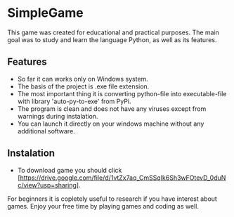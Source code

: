 # SimpleGame

This game was created for educational and practical purposes.
The main goal was to study and learn the language Python, as well as its features.

## Features

- So far it can works only on Windows system. 
- The basis of the project is .exe file extension.
- The most important thing it is converting python-file into executable-file with library 'auto-py-to-exe' from PyPi.
- The program is clean and does not have any viruses except from warnings during instalation.
- You can launch it directly on your windows machine without any additional software.

## Instalation

- To download game you should click [https://drive.google.com/file/d/1vtZx7aq_CmSSqIk6Sh3wFOtevD_0duNc/view?usp=sharing].

For beginners it is copletely useful to research if you have interest about games.
Enjoy your free time by playing games and coding as well.
